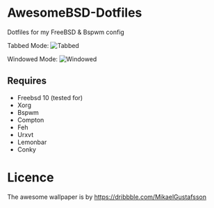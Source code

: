 # AwesomeBSD-Dotfiles
Dotfiles for my FreeBSD &amp; Bspwm config  

Tabbed Mode:
![Tabbed](https://i.imgur.com/QDjh1Cv.jpg?raw=true)

Windowed Mode:
![Windowed](https://i.imgur.com/uDmXv0R.jpg?raw=true)

## Requires

- Freebsd 10 (tested for)
- Xorg
- Bspwm
- Compton
- Feh
- Urxvt
- Lemonbar
- Conky

# Licence

The awesome wallpaper is by https://dribbble.com/MikaelGustafsson


